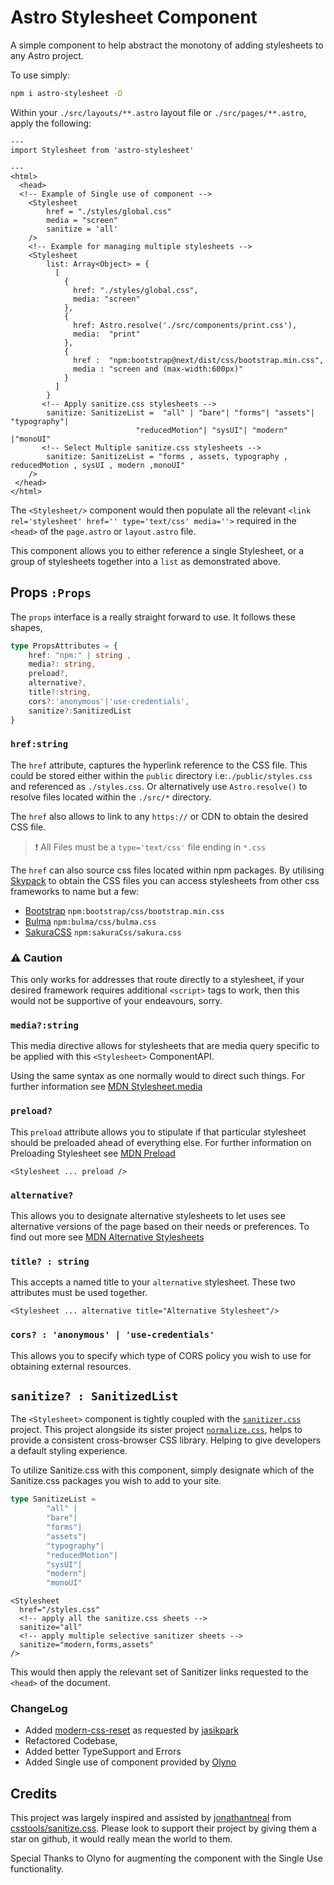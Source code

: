 # Astro Stylesheet Component

A simple component to help abstract the monotony of adding stylesheets to any Astro project.

To use simply:

```bash
npm i astro-stylesheet -D
```

Within your `./src/layouts/**.astro` layout file or `./src/pages/**.astro`, apply the following:

```astro
---
import Stylesheet from 'astro-stylesheet'

---
<html>
  <head>
  <!-- Example of Single use of component -->
    <Stylesheet 
        href = "./styles/global.css" 
        media = "screen"
        sanitize = 'all'
    />
    <!-- Example for managing multiple stylesheets -->
    <Stylesheet 
        list: Array<Object> = {
          [
            {
              href: "./styles/global.css", 
              media: "screen"
            },
            {
              href: Astro.resolve('./src/components/print.css'),
              media:  "print"
            },
            {
              href :  "npm:bootstrap@next/dist/css/bootstrap.min.css",
              media : "screen and (max-width:600px)"
            }
          ]
        }
       <!-- Apply sanitize.css stylesheets -->
        sanitize: SanitizeList =  "all" | "bare"| "forms"| "assets"| "typography"|
                            "reducedMotion"| "sysUI"| "modern" |"monoUI"
       <!-- Select Multiple sanitize.css stylesheets -->
        sanitize: SanitizeList = "forms , assets, typography , reducedMotion , sysUI , modern ,monoUI"
    />
 </head>
</html>

```

The `<Stylesheet/>` component would then populate all the relevant `<link rel='stylesheet' href='' type='text/css' media=''>` required in the `<head>` of the `page.astro` or `layout.astro` file.

This component allows you to either reference a single Stylesheet, or a group of stylesheets together into a `list` as demonstrated above.

## Props `:Props`

The `props` interface is a really straight forward to use. It follows these shapes,

```ts
type PropsAttributes = {
    href: "npm:" | string ,
    media?: string,
    preload?,
    alternative?,
    title?:string,
    cors?:'anonymous'|'use-credentials',
    sanitize?:SanitizedList
}

```

### `href:string`

The `href` attribute, captures the hyperlink reference to the CSS file. This could be stored either within the `public` directory i.e:`./public/styles.css` and referenced as `./styles.css`. Or alternatively use `Astro.resolve()` to resolve files located within the `./src/*` directory.

The `href` also allows to link to any `https://` or CDN to obtain the desired CSS file.

> ❗ All Files must be a `type='text/css'` file ending in `*.css`

The `href` can also source css files located within npm packages. By utilising [Skypack](https://www.skypack.dev/) to obtain the CSS files you can access stylesheets from other css frameworks to name but a few:

- [Bootstrap](https://www.skypack.dev/view/bootstrap) `npm:bootstrap/css/bootstrap.min.css`
- [Bulma](https://www.skypack.dev/view/bulma) `npm:bulma/css/bulma.css`
- [SakuraCSS](https://www.skypack.dev/view/sakura.css) `npm:sakuraCss/sakura.css`

### **⚠️ Caution**

This only works for addresses that route directly to a stylesheet, if your desired framework requires additional `<script>` tags to work, then this would not be supportive of your endeavours, sorry.

### `media?:string`

This media directive allows for stylesheets that are media query specific to be applied with this `<Stylesheet>` ComponentAPI.

Using the same syntax as one normally would to direct such things. For further information see [MDN Stylesheet.media](https://developer.mozilla.org/en-US/docs/Web/API/StyleSheet/media)

### `preload?`

This `preload` attribute allows you to stipulate if that particular stylesheet should be preloaded ahead of everything else. For further information on Preloading Stylesheet see [MDN Preload](https://developer.mozilla.org/en-US/docs/Web/HTML/Link_types/preload)

```astro
<Stylesheet ... preload />
```

### `alternative?`

This allows you to designate alternative stylesheets to let uses see alternative versions of the page based on their needs or preferences. To find out more see [MDN Alternative Stylesheets](https://developer.mozilla.org/en-US/docs/Web/CSS/Alternative_style_sheets)

### `title? : string`

This accepts a named title to your `alternative` stylesheet. These two attributes must be used together.

```astro
<Stylesheet ... alternative title="Alternative Stylesheet"/>
```

### `cors? : 'anonymous' | 'use-credentials'`

This allows you to specify which type of CORS policy you wish to use for obtaining external resources.

## `sanitize? : SanitizedList`

The `<Stylesheet>` component is tightly coupled with the [`sanitizer.css`](https://csstools.github.io/sanitize.css/) project. This project alongside its sister project [`normalize.css`](https://github.com/csstools/normalize.css), helps to provide a consistent cross-browser CSS library. Helping to give developers a default styling experience.

To utilize Sanitize.css with this component, simply designate which of the Sanitize.css packages you wish to add to your site.

```ts
type SanitizeList =
        "all" |
        "bare"|
        "forms"|
        "assets"|
        "typography"|
        "reducedMotion"|
        "sysUI"|
        "modern"|
        "monoUI"

```

```astro
<Stylesheet
  href="/styles.css"
  <!-- apply all the sanitize.css sheets -->
  sanitize="all"
  <!-- apply multiple selective sanitizer sheets -->
  sanitize="modern,forms,assets"
/>
```

This would then apply the relevant set of Sanitizer links requested to the `<head>` of the document.

### ChangeLog

- Added [modern-css-reset](https://www.skypack.dev/view/modern-css-reset) as requested by [jasikpark](https://github.com/jasikpark)
- Refactored Codebase,
- Added better TypeSupport and Errors
- Added Single use of component provided by [Olyno](https://github.com/Olyno)

## Credits

This project was largely inspired and assisted by [jonathantneal](https://github.com/jonathantneal) from [csstools/sanitize.css](https://github.com/csstools/sanitize.css). Please look to support their project by giving them a star on github, it would really mean the world to them.

Special Thanks to Olyno for augmenting the component with the Single Use functionality.
